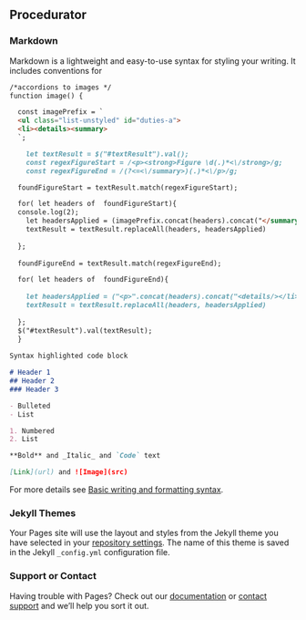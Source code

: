 ## Procedurator



### Markdown

Markdown is a lightweight and easy-to-use syntax for styling your writing. It includes conventions for

```markdown
/*accordions to images */
function image() {

  const imagePrefix = `
  <ul class="list-unstyled" id="duties-a">
  <li><details><summary>
  `;

    let textResult = $("#textResult").val(); 
    const regexFigureStart = /<p><strong>Figure \d(.)*<\/strong>/g;
    const regexFigureEnd = /(?<=<\/summary>)(.)*<\/p>/g;

  foundFigureStart = textResult.match(regexFigureStart);

  for( let headers of  foundFigureStart){
  console.log(2);
    let headersApplied = (imagePrefix.concat(headers).concat("</summary>"))
    textResult = textResult.replaceAll(headers, headersApplied)
 
  };
      
  foundFigureEnd = textResult.match(regexFigureEnd);

  for( let headers of  foundFigureEnd){
  
    let headersApplied = ("<p>".concat(headers).concat("<details/></li></ul>"))
    textResult = textResult.replaceAll(headers, headersApplied)
 
  };
  $("#textResult").val(textResult);
  }
  
Syntax highlighted code block

# Header 1
## Header 2
### Header 3

- Bulleted
- List

1. Numbered
2. List

**Bold** and _Italic_ and `Code` text

[Link](url) and ![Image](src)
```

For more details see [Basic writing and formatting syntax](https://docs.github.com/en/github/writing-on-github/getting-started-with-writing-and-formatting-on-github/basic-writing-and-formatting-syntax).

### Jekyll Themes

Your Pages site will use the layout and styles from the Jekyll theme you have selected in your [repository settings](https://github.com/IanBedard/procedurator/settings/pages). The name of this theme is saved in the Jekyll `_config.yml` configuration file.

### Support or Contact

Having trouble with Pages? Check out our [documentation](https://docs.github.com/categories/github-pages-basics/) or [contact support](https://support.github.com/contact) and we’ll help you sort it out.
